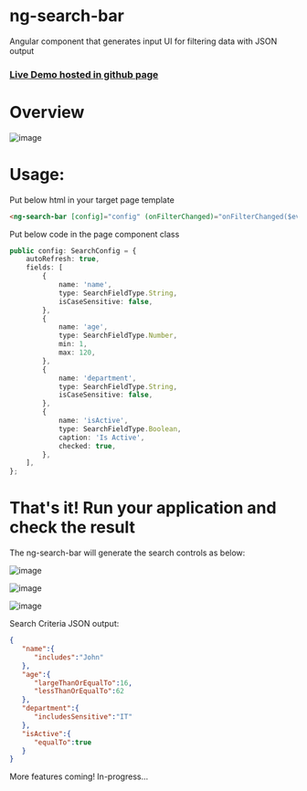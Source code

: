 # ng-search-bar
Angular component that generates input UI for filtering data with JSON output

### [Live Demo hosted in github page](https://ryowu.github.io/ng-search-bar/)

# Overview
![image](https://github.com/ryowu/ng-search-bar/assets/4537570/3456f31a-3aab-4344-93d3-771d0c7f0c98)

# Usage:
Put below html in your target page template

```html
<ng-search-bar [config]="config" (onFilterChanged)="onFilterChanged($event)"></ng-search-bar>
```

Put below code in the page component class

```typescript
public config: SearchConfig = {
	autoRefresh: true,
	fields: [
		{
			name: 'name',
			type: SearchFieldType.String,
			isCaseSensitive: false,
		},
		{
			name: 'age',
			type: SearchFieldType.Number,
			min: 1,
			max: 120,
		},
		{
			name: 'department',
			type: SearchFieldType.String,
			isCaseSensitive: false,
		},
		{
			name: 'isActive',
			type: SearchFieldType.Boolean,
			caption: 'Is Active',
			checked: true,
		},
	],
};
```

# That's it! Run your application and check the result

The ng-search-bar will generate the search controls as below:

![image](https://github.com/ryowu/ng-search-bar/assets/4537570/de9f8f67-2dab-4d69-ba76-35192d5f765c)

![image](https://github.com/ryowu/ng-search-bar/assets/4537570/eb4c3ab5-006f-462d-8e71-2e169cb4df29)

![image](https://github.com/ryowu/ng-search-bar/assets/4537570/32eec526-f0ae-43ca-ab12-675c2c802dc1)

Search Criteria JSON output:

```json
{
   "name":{
      "includes":"John"
   },
   "age":{
      "largeThanOrEqualTo":16,
      "lessThanOrEqualTo":62
   },
   "department":{
      "includesSensitive":"IT"
   },
   "isActive":{
      "equalTo":true
   }
}
```

More features coming!
In-progress...
